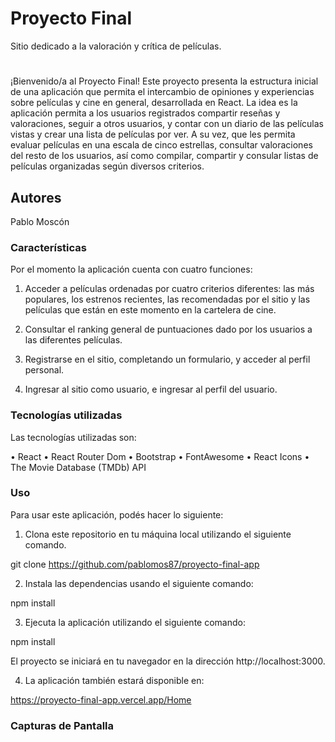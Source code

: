 # Proyecto Final

Sitio dedicado a la valoración y crítica de películas.

#
¡Bienvenido/a al Proyecto Final! Este proyecto presenta la estructura inicial de una aplicación que permita el intercambio de opiniones y experiencias sobre películas y cine en general, desarrollada en React. La idea es la aplicación permita a los usuarios registrados compartir reseñas y valoraciones, seguir a otros usuarios, y contar con un diario de las películas vistas y crear una lista de películas por ver. A su vez, que les permita evaluar películas en una escala de cinco estrellas, consultar valoraciones del resto de los usuarios, así como compilar, compartir y consular listas de películas organizadas según diversos criterios.


## Autores 

Pablo Moscón

### Características 

Por el momento la aplicación cuenta con cuatro funciones:
1. Acceder a películas ordenadas por cuatro criterios diferentes: las más populares, los estrenos recientes, las recomendadas por el sitio y las películas que están en este momento en la cartelera de cine. 

2. Consultar el ranking general de puntuaciones dado por los usuarios a las diferentes películas.

3. Registrarse en el sitio, completando un formulario, y acceder al perfil personal.

4. Ingresar al sitio como usuario, e ingresar al perfil del usuario. 


### Tecnologías utilizadas

Las tecnologías utilizadas son:

•	React
•	React Router Dom
•	Bootstrap
•	FontAwesome
•	React Icons
•	The Movie Database (TMDb) API


### Uso

Para usar este aplicación, podés hacer lo siguiente:

1. Clona este repositorio en tu máquina local utilizando el siguiente comando. 

git clone https://github.com/pablomos87/proyecto-final-app

2.	Instala las dependencias usando el siguiente comando:

npm install

3.	Ejecuta la aplicación utilizando el siguiente comando:

npm install

El proyecto se iniciará en tu navegador en la dirección http://localhost:3000.

4. La aplicación también estará disponible en: 

https://proyecto-final-app.vercel.app/Home


### Capturas de Pantalla


 

   
 




